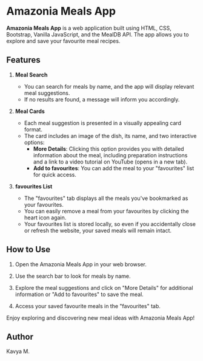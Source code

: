 # Amazonia Meals App

**Amazonia Meals App** is a web application built using HTML, CSS, Bootstrap, Vanilla JavaScript, and the MealDB API. The app allows you to explore and save your favourite meal recipes.

## Features

1. **Meal Search**
   - You can search for meals by name, and the app will display relevant meal suggestions.
   - If no results are found, a message will inform you accordingly.

2. **Meal Cards**
   - Each meal suggestion is presented in a visually appealing card format.
   - The card includes an image of the dish, its name, and two interactive options:
     - **More Details**: Clicking this option provides you with detailed information about the meal, including preparation instructions and a link to a video tutorial on YouTube (opens in a new tab).
     - **Add to favourites**: You can add the meal to your "favourites" list for quick access.

3. **favourites List**
   - The "favourites" tab displays all the meals you've bookmarked as your favourites.
   - You can easily remove a meal from your favourites by clicking the heart icon again.
   - Your favourites list is stored locally, so even if you accidentally close or refresh the website, your saved meals will remain intact.

## How to Use

1. Open the Amazonia Meals App in your web browser.

2. Use the search bar to look for meals by name.

3. Explore the meal suggestions and click on "More Details" for additional information or "Add to favourites" to save the meal.

4. Access your saved favourite meals in the "favourites" tab.

Enjoy exploring and discovering new meal ideas with Amazonia Meals App!

## Author

Kavya M.
